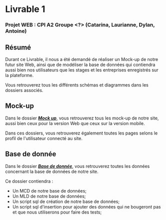 # Livrable 1

### Projet WEB : CPI A2 Groupe <?> (Catarina, Laurianne, Dylan, Antoine)

## Résumé

Durant ce Livrable, il nous a été demandé de réaliser un Mock-up de notre futur site Web, ainsi que de modéliser la base de données qui contiendra aussi bien nos utilisateurs que les stages et les entreprises enregistrés sur la plateforme.  

Vous retrouverez tous les différents schémas et diagrammes dans les dossiers associés.  

## Mock-up

Dans le dossier [***Mock up***](https://github.com/atarte/Projet_WEB/tree/main/livrable_1/Mock%20up), vous retrouverez tous les mock-up de notre site, aussi bien ceux pour la version Web que ceux sur la version mobile.  

Dans ces dossiers, vous retrouverez également toutes les pages selons le profil de l'utilisateur connecté au site.

## Base de donnée

Dans le dossier [***Base de donnée***](https://github.com/atarte/Projet_WEB/tree/main/livrable_1/Base%20de%20donn%C3%A9e), vous retrouverez toutes les données concernant la base de données de notre site.  

Ce dossier contiendra :
* Un MCD de notre base de données;
* Un MLD de notre base de données;
* Un script sql de création de notre base de données;
* Un script sql d'insertion pour ajouter des données qui ne bougeront pas et que nous utiliserons pour faire des tests;
